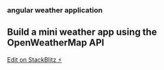 ### angular weather application 

## Build a mini weather app using the OpenWeatherMap API

[Edit on StackBlitz ⚡️](https://stackblitz.com/edit/angular-ivy-br3oy5)
